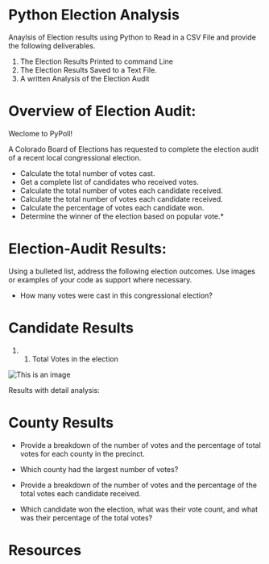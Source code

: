 # Python Election Analysis
Anaylsis of Election results using Python to Read in a CSV File and provide the following deliverables.

1. The Election Results Printed to command Line
2. The Election Results Saved to a Text File.
3. A written Analysis of the Election Audit

# Overview of Election Audit:

Weclome to PyPoll! 

A Colorado Board of Elections has requested to complete the election audit of a recent local congressional election.


* Calculate the total number of votes cast.
* Get a complete list of candidates who received votes.
* Calculate the total number of votes each candidate received.
* Calculate the total number of votes each candidate received.
* Calculate the percentage of votes each candidate won.
* Determine the winner of the election based on popular vote.*

# Election-Audit Results: 

Using a bulleted list, address the following election outcomes. Use images or examples of your code as support where necessary.

* How many votes were cast in this congressional election?

# Candidate Results

1. 1. Total Votes in the election

![This is an image](https://github.com/ABorden23/Election-Analysis--UCF-Data-Analytics-/blob/master/resources/Total%20Votes%20Code.png)



Results with detail analysis:

# County Results 

* Provide a breakdown of the number of votes and the percentage of total votes for each county in the precinct.

* Which county had the largest number of votes?

* Provide a breakdown of the number of votes and the percentage of the total votes each candidate received.

* Which candidate won the election, what was their vote count, and what was their percentage of the total votes?


# Resources 
